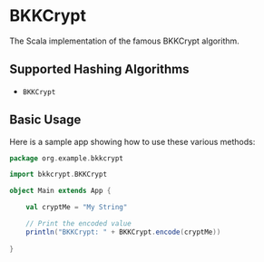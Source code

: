 BKKCrypt
======

The Scala implementation of the famous BKKCrypt algorithm.

Supported Hashing Algorithms
----------------------------

* `BKKCrypt`


Basic Usage
-----------

Here is a sample app showing how to use these various methods:

```scala
package org.example.bkkcrypt

import bkkcrypt.BKKCrypt

object Main extends App {

    val cryptMe = "My String"

    // Print the encoded value
    println("BKKCrypt: " + BKKCrypt.encode(cryptMe))
    
}
```
